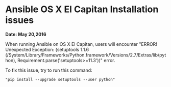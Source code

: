 # Ansible OS X El Capitan Installation issues

**Date: May 20,2016**

When running Ansible on OS X El Capitan, users will encounter "ERROR! Unexpected Exception: (setuptools 1.1.6 (/System/Library/Frameworks/Python.framework/Versions/2.7/Extras/lib/python), Requirement.parse('setuptools>=11.3'))" error.

To fix this issue, try to run this command:
```
"pip install --upgrade setuptools --user python"
```
